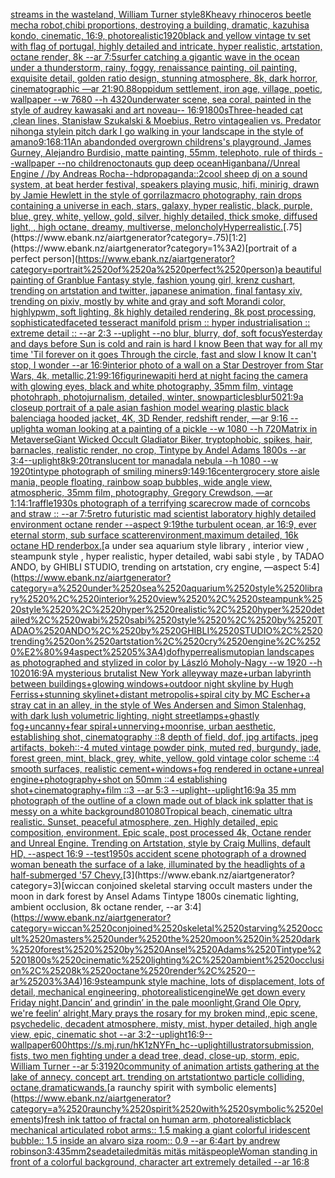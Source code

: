 [streams in the wasteland, William Turner style](https://www.ebank.nz/aiartgenerator?category=streams%2520in%2520the%2520wasteland%2C%2520William%2520Turner%2520style)[8K](https://www.ebank.nz/aiartgenerator?category=8K)[heavy rhinoceros beetle mecha robot,chibi proportions, destroying a building, dramatic, kazuhisa kondo, cinematic, 16:9, photorealistic](https://www.ebank.nz/aiartgenerator?category=heavy%2520rhinoceros%2520beetle%2520mecha%2520robot%2Cchibi%2520proportions%2C%2520destroying%2520a%2520building%2C%2520dramatic%2C%2520kazuhisa%2520kondo%2C%2520cinematic%2C%252016%3A9%2C%2520photorealistic)[1920](https://www.ebank.nz/aiartgenerator?category=1920)[black and yellow vintage tv set with flag of portugal, highly detailed and intricate, hyper realistic, artstation, octane render, 8k --ar 7:5](https://www.ebank.nz/aiartgenerator?category=black%2520and%2520yellow%2520vintage%2520tv%2520set%2520with%2520flag%2520of%2520portugal%2C%2520highly%2520detailed%2520and%2520intricate%2C%2520hyper%2520realistic%2C%2520artstation%2C%2520octane%2520render%2C%25208k%2520--ar%25207%3A5)[surfer catching a gigantic wave in the ocean under a thunderstorm, rainy, foggy, renaissance painting, oil painting, exquisite detail, golden ratio design, stunning atmosphere, 8k, dark horror, cinematographic —ar 21:9](https://www.ebank.nz/aiartgenerator?category=surfer%2520catching%2520a%2520gigantic%2520wave%2520in%2520the%2520ocean%2520under%2520a%2520thunderstorm%2C%2520rainy%2C%2520foggy%2C%2520renaissance%2520painting%2C%2520oil%2520painting%2C%2520exquisite%2520detail%2C%2520golden%2520ratio%2520design%2C%2520stunning%2520atmosphere%2C%25208k%2C%2520dark%2520horror%2C%2520cinematographic%2520%E2%80%94ar%252021%3A9)[0.88](https://www.ebank.nz/aiartgenerator?category=0.88)[oppidum settlement, iron age, village, poetic, wallpaper --w 7680 --h 4320](https://www.ebank.nz/aiartgenerator?category=oppidum%2520settlement%2C%2520iron%2520age%2C%2520village%2C%2520poetic%2C%2520wallpaper%2520--w%25207680%2520--h%25204320)[underwater scene, sea coral, painted in the style of audrey kawasaki and art noveau-- 16:9](https://www.ebank.nz/aiartgenerator?category=underwater%2520scene%2C%2520sea%2520coral%2C%2520painted%2520in%2520the%2520style%2520of%2520audrey%2520kawasaki%2520and%2520art%2520noveau--%252016%3A9)[1800s](https://www.ebank.nz/aiartgenerator?category=1800s)[Three-headed cat ,clean lines, Stanisław Szukalski & Moebius, Retro vintage](https://www.ebank.nz/aiartgenerator?category=Three-headed%2520cat%2520%2Cclean%2520lines%2C%2520Stanis%C5%82aw%2520Szukalski%2520%26%2520Moebius%2C%2520Retro%2520vintage)[alien vs. Predator nihonga style](https://www.ebank.nz/aiartgenerator?category=alien%2520vs.%2520Predator%2520nihonga%2520style)[in pitch dark I go walking in your landscape in the style of amano](https://www.ebank.nz/aiartgenerator?category=in%2520pitch%2520dark%2520I%2520go%2520walking%2520in%2520your%2520landscape%2520in%2520the%2520style%2520of%2520amano)[9:16](https://www.ebank.nz/aiartgenerator?category=9%3A16)[8:11](https://www.ebank.nz/aiartgenerator?category=8%3A11)[An abandonded overgrown childrens's playground, James Gurney, Alejandro Burdisio, matte painting, 55mm, telephoto, rule of thirds --wallpaper --no children](https://www.ebank.nz/aiartgenerator?category=An%2520abandonded%2520overgrown%2520childrens%27s%2520playground%2C%2520James%2520Gurney%2C%2520Alejandro%2520Burdisio%2C%2520matte%2520painting%2C%252055mm%2C%2520telephoto%2C%2520rule%2520of%2520thirds%2520--wallpaper%2520--no%2520children)[octonauts gup deep ocean](https://www.ebank.nz/aiartgenerator?category=octonauts%2520gup%2520deep%2520ocean)[Higanbana//Unreal Engine / /by Andreas Rocha](https://www.ebank.nz/aiartgenerator?category=Higanbana//Unreal%2520Engine%2520/%2520/by%2520Andreas%2520Rocha)[--hd](https://www.ebank.nz/aiartgenerator?category=--hd)[propaganda::2](https://www.ebank.nz/aiartgenerator?category=propaganda%3A%3A2)[cool  sheep dj on a sound system, at beat herder festival, speakers playing music, hifi, minirig, drawn by Jamie Hewlett in the style of gorrilaz](https://www.ebank.nz/aiartgenerator?category=cool%2520%2520sheep%2520dj%2520on%2520a%2520sound%2520system%2C%2520at%2520beat%2520herder%2520festival%2C%2520speakers%2520playing%2520music%2C%2520hifi%2C%2520minirig%2C%2520drawn%2520by%2520Jamie%2520Hewlett%2520in%2520the%2520style%2520of%2520gorrilaz)[macro photography, rain drops containing a universe in each, stars, galaxy, hyper realistic, black, purple, blue, grey, white, yellow, gold, silver, highly detailed, thick smoke, diffused light, , high octane, dreamy, multiverse, meloncholy](https://www.ebank.nz/aiartgenerator?category=macro%2520photography%2C%2520rain%2520drops%2520containing%2520a%2520universe%2520in%2520each%2C%2520stars%2C%2520galaxy%2C%2520hyper%2520realistic%2C%2520black%2C%2520purple%2C%2520blue%2C%2520grey%2C%2520white%2C%2520yellow%2C%2520gold%2C%2520silver%2C%2520highly%2520detailed%2C%2520thick%2520smoke%2C%2520diffused%2520light%2C%2520%2C%2520high%2520octane%2C%2520dreamy%2C%2520multiverse%2C%2520meloncholy)[Hyperrealistic.](https://www.ebank.nz/aiartgenerator?category=Hyperrealistic.)[.75](https://www.ebank.nz/aiartgenerator?category=.75)[1:2](https://www.ebank.nz/aiartgenerator?category=1%3A2)[portrait of a perfect person](https://www.ebank.nz/aiartgenerator?category=portrait%2520of%2520a%2520perfect%2520person)[a beautiful painting of Granblue Fantasy style, fashion young girl, krenz cushart, trending on artstation and twitter, japanese animation, final fantasy xiv, trending on pixiv, mostly by white and gray and soft Morandi color, highlypwm, soft lighting, 8k highly detailed rendering, 8k post processing, sophisticated](https://www.ebank.nz/aiartgenerator?category=a%2520beautiful%2520painting%2520of%2520Granblue%2520Fantasy%2520style%2C%2520fashion%2520young%2520girl%2C%2520krenz%2520cushart%2C%2520trending%2520on%2520artstation%2520and%2520twitter%2C%2520japanese%2520animation%2C%2520final%2520fantasy%2520xiv%2C%2520trending%2520on%2520pixiv%2C%2520mostly%2520by%2520white%2520and%2520gray%2520and%2520soft%2520Morandi%2520color%2C%2520highlypwm%2C%2520soft%2520lighting%2C%25208k%2520highly%2520detailed%2520rendering%2C%25208k%2520post%2520processing%2C%2520sophisticated)[faceted tesseract manifold prism :: hyper industrialisation :: extreme detail :: --ar 2:3 --uplight --no blur, blurry, dof, soft focus](https://www.ebank.nz/aiartgenerator?category=faceted%2520tesseract%2520manifold%2520prism%2520%3A%3A%2520hyper%2520industrialisation%2520%3A%3A%2520extreme%2520detail%2520%3A%3A%2520--ar%25202%3A3%2520--uplight%2520--no%2520blur%2C%2520blurry%2C%2520dof%2C%2520soft%2520focus)[Yesterday and days before Sun is cold and rain is hard I know Been that way for all my time 'Til forever on it goes Through the circle, fast and slow I know It can't stop, I wonder --ar 16:9](https://www.ebank.nz/aiartgenerator?category=Yesterday%2520and%2520days%2520before%2520Sun%2520is%2520cold%2520and%2520rain%2520is%2520hard%2520I%2520know%2520Been%2520that%2520way%2520for%2520all%2520my%2520time%2520%27Til%2520forever%2520on%2520it%2520goes%2520Through%2520the%2520circle%2C%2520fast%2520and%2520slow%2520I%2520know%2520It%2520can%27t%2520stop%2C%2520I%2520wonder%2520--ar%252016%3A9)[interior photo of a wall on a Star Destroyer from Star Wars, 4k, metallic,](https://www.ebank.nz/aiartgenerator?category=interior%2520photo%2520of%2520a%2520wall%2520on%2520a%2520Star%2520Destroyer%2520from%2520Star%2520Wars%2C%25204k%2C%2520metallic%2C)[21:9](https://www.ebank.nz/aiartgenerator?category=21%3A9)[9:16](https://www.ebank.nz/aiartgenerator?category=9%3A16)[figurine](https://www.ebank.nz/aiartgenerator?category=figurine)[wapiti herd at night facing the camera with glowing eyes, black and white photography, 35mm film, vintage photohraph, photojurnalism, detailed, winter, snow](https://www.ebank.nz/aiartgenerator?category=wapiti%2520herd%2520at%2520night%2520facing%2520the%2520camera%2520with%2520glowing%2520eyes%2C%2520black%2520and%2520white%2520photography%2C%252035mm%2520film%2C%2520vintage%2520photohraph%2C%2520photojurnalism%2C%2520detailed%2C%2520winter%2C%2520snow)[particles](https://www.ebank.nz/aiartgenerator?category=particles)[blur](https://www.ebank.nz/aiartgenerator?category=blur)[50](https://www.ebank.nz/aiartgenerator?category=50)[21:9](https://www.ebank.nz/aiartgenerator?category=21%3A9)[a closeup portrait of a pale asian fashion model wearing plastic black balenciaga hooded jacket, 4K, 3D Render, redshift render, —ar 9:16 --uplight](https://www.ebank.nz/aiartgenerator?category=a%2520closeup%2520portrait%2520of%2520a%2520pale%2520asian%2520fashion%2520model%2520wearing%2520plastic%2520black%2520balenciaga%2520hooded%2520jacket%2C%25204K%2C%25203D%2520Render%2C%2520redshift%2520render%2C%2520%E2%80%94ar%25209%3A16%2520--uplight)[a woman looking at a painting of a pickle --w 1080 --h 720](https://www.ebank.nz/aiartgenerator?category=a%2520woman%2520looking%2520at%2520a%2520painting%2520of%2520a%2520pickle%2520--w%25201080%2520--h%2520720)[Matrix in Metaverse](https://www.ebank.nz/aiartgenerator?category=Matrix%2520in%2520Metaverse)[Giant Wicked Occult Gladiator Biker, tryptophobic, spikes, hair, barnacles, realistic render, no crop, Tintype by Andel Adams 1800s --ar 3:4](https://www.ebank.nz/aiartgenerator?category=Giant%2520Wicked%2520Occult%2520Gladiator%2520Biker%2C%2520tryptophobic%2C%2520spikes%2C%2520hair%2C%2520barnacles%2C%2520realistic%2520render%2C%2520no%2520crop%2C%2520Tintype%2520by%2520Andel%2520Adams%25201800s%2520--ar%25203%3A4)[--uplight](https://www.ebank.nz/aiartgenerator?category=--uplight)[8k](https://www.ebank.nz/aiartgenerator?category=8k)[9:20](https://www.ebank.nz/aiartgenerator?category=9%3A20)[translucent tor manadala nebula --h 1080 --w 1920](https://www.ebank.nz/aiartgenerator?category=translucent%2520tor%2520manadala%2520nebula%2520--h%25201080%2520--w%25201920)[tintype photograph of smiling miners](https://www.ebank.nz/aiartgenerator?category=tintype%2520photograph%2520of%2520smiling%2520miners)[9:14](https://www.ebank.nz/aiartgenerator?category=9%3A14)[9:16](https://www.ebank.nz/aiartgenerator?category=9%3A16)[center](https://www.ebank.nz/aiartgenerator?category=center)[grocery store aisle mania, people floating, rainbow soap bubbles, wide angle view, atmospheric, 35mm film, photography, Gregory Crewdson, —ar 1:1](https://www.ebank.nz/aiartgenerator?category=grocery%2520store%2520aisle%2520mania%2C%2520people%2520floating%2C%2520rainbow%2520soap%2520bubbles%2C%2520wide%2520angle%2520view%2C%2520atmospheric%2C%252035mm%2520film%2C%2520photography%2C%2520Gregory%2520Crewdson%2C%2520%E2%80%94ar%25201%3A1)[4:1](https://www.ebank.nz/aiartgenerator?category=4%3A1)[raffle](https://www.ebank.nz/aiartgenerator?category=raffle)[1930s photograph of a terrifying scarecrow made of corncobs and straw :: --ar 7:5](https://www.ebank.nz/aiartgenerator?category=1930s%2520photograph%2520of%2520a%2520terrifying%2520scarecrow%2520made%2520of%2520corncobs%2520and%2520straw%2520%3A%3A%2520--ar%25207%3A5)[retro futuristic mad scientist laboratory highly detailed environment octane render --aspect 9:19](https://www.ebank.nz/aiartgenerator?category=retro%2520futuristic%2520mad%2520scientist%2520laboratory%2520highly%2520detailed%2520environment%2520octane%2520render%2520--aspect%25209%3A19)[the turbulent ocean, ar 16:9, ever eternal storm, sub surface scatterenvironment,maximum detailed, 16k octane HD render](https://www.ebank.nz/aiartgenerator?category=the%2520turbulent%2520ocean%2C%2520ar%252016%3A9%2C%2520ever%2520eternal%2520storm%2C%2520sub%2520surface%2520scatterenvironment%2Cmaximum%2520detailed%2C%252016k%2520octane%2520HD%2520render)[box.](https://www.ebank.nz/aiartgenerator?category=box.)[a under sea aquarium style library , interior view , steampunk style , hyper realistic, hyper detailed, wabi sabi style , by TADAO ANDO, by GHIBLI STUDIO, trending on artstation, cry engine, —aspect 5:4](https://www.ebank.nz/aiartgenerator?category=a%2520under%2520sea%2520aquarium%2520style%2520library%2520%2C%2520interior%2520view%2520%2C%2520steampunk%2520style%2520%2C%2520hyper%2520realistic%2C%2520hyper%2520detailed%2C%2520wabi%2520sabi%2520style%2520%2C%2520by%2520TADAO%2520ANDO%2C%2520by%2520GHIBLI%2520STUDIO%2C%2520trending%2520on%2520artstation%2C%2520cry%2520engine%2C%2520%E2%80%94aspect%25205%3A4)[dof](https://www.ebank.nz/aiartgenerator?category=dof)[hyperrealism](https://www.ebank.nz/aiartgenerator?category=hyperrealism)[utopian landscapes as photographed and stylized in color by László Moholy-Nagy --w 1920 --h 1020](https://www.ebank.nz/aiartgenerator?category=utopian%2520landscapes%2520as%2520photographed%2520and%2520stylized%2520in%2520color%2520by%2520L%C3%A1szl%C3%B3%2520Moholy-Nagy%2520--w%25201920%2520--h%25201020)[16:9](https://www.ebank.nz/aiartgenerator?category=16%3A9)[A mysterious brutalist New York alleyway maze+urban labyrinth between buildings+glowing windows+outdoor night skyline by Hugh Ferriss+stunning skylinet+distant metropolis+spiral city by MC Escher+a stray cat in an alley, in the style of Wes Andersen and Simon Stalenhag, with dark lush volumetric lighting, night streetlamps+ghastly fog+uncanny+fear spiral+unnerving+moonrise, urban aesthetic, establishing shot, cinematography ::8 depth of field, dof, jpg artifacts, jpeg artifacts, bokeh::-4  muted vintage powder pink, muted red, burgundy, jade, forest green, mint, black, grey, white, yellow, gold vintage color scheme ::4  smooth surfaces, realistic cement+windows+fog rendered in octane+unreal engine+photography+shot on 50mm ::4 establishing shot+cinematography+film ::3 --ar 5:3 --uplight](https://www.ebank.nz/aiartgenerator?category=A%2520mysterious%2520brutalist%2520New%2520York%2520alleyway%2520maze%2Burban%2520labyrinth%2520between%2520buildings%2Bglowing%2520windows%2Boutdoor%2520night%2520skyline%2520by%2520Hugh%2520Ferriss%2Bstunning%2520skylinet%2Bdistant%2520metropolis%2Bspiral%2520city%2520by%2520MC%2520Escher%2Ba%2520stray%2520cat%2520in%2520an%2520alley%2C%2520in%2520the%2520style%2520of%2520Wes%2520Andersen%2520and%2520Simon%2520Stalenhag%2C%2520with%2520dark%2520lush%2520volumetric%2520lighting%2C%2520night%2520streetlamps%2Bghastly%2520fog%2Buncanny%2Bfear%2520spiral%2Bunnerving%2Bmoonrise%2C%2520urban%2520aesthetic%2C%2520establishing%2520shot%2C%2520cinematography%2520%3A%3A8%2520depth%2520of%2520field%2C%2520dof%2C%2520jpg%2520artifacts%2C%2520jpeg%2520artifacts%2C%2520bokeh%3A%3A-4%2520%2520muted%2520vintage%2520powder%2520pink%2C%2520muted%2520red%2C%2520burgundy%2C%2520jade%2C%2520forest%2520green%2C%2520mint%2C%2520black%2C%2520grey%2C%2520white%2C%2520yellow%2C%2520gold%2520vintage%2520color%2520scheme%2520%3A%3A4%2520%2520smooth%2520surfaces%2C%2520realistic%2520cement%2Bwindows%2Bfog%2520rendered%2520in%2520octane%2Bunreal%2520engine%2Bphotography%2Bshot%2520on%252050mm%2520%3A%3A4%2520establishing%2520shot%2Bcinematography%2Bfilm%2520%3A%3A3%2520--ar%25205%3A3%2520--uplight)[--uplight](https://www.ebank.nz/aiartgenerator?category=--uplight)[16:9](https://www.ebank.nz/aiartgenerator?category=16%3A9)[a 35 mm photograph of the outline of a clown made out of black ink splatter that is messy on a white background](https://www.ebank.nz/aiartgenerator?category=a%252035%2520mm%2520photograph%2520of%2520the%2520outline%2520of%2520a%2520clown%2520made%2520out%2520of%2520black%2520ink%2520splatter%2520that%2520is%2520messy%2520on%2520a%2520white%2520background)[80](https://www.ebank.nz/aiartgenerator?category=80)[1080](https://www.ebank.nz/aiartgenerator?category=1080)[Tropical beach, cinematic ultra realistic. Sunset, peaceful atmosphere, zen. Highly detailed, epic composition, environment. Epic scale, post processed 4k, Octane render and Unreal Engine. Trending on Artstation, style by Craig Mullins, default HD, --aspect 16:9 --test](https://www.ebank.nz/aiartgenerator?category=Tropical%2520beach%2C%2520cinematic%2520ultra%2520realistic.%2520Sunset%2C%2520peaceful%2520atmosphere%2C%2520zen.%2520Highly%2520detailed%2C%2520epic%2520composition%2C%2520environment.%2520Epic%2520scale%2C%2520post%2520processed%25204k%2C%2520Octane%2520render%2520and%2520Unreal%2520Engine.%2520Trending%2520on%2520Artstation%2C%2520style%2520by%2520Craig%2520Mullins%2C%2520default%2520HD%2C%2520--aspect%252016%3A9%2520--test)[1950s accident scene photograph of a drowned woman beneath the surface of a lake, illuminated by the headlights of a half-submerged '57 Chevy.](https://www.ebank.nz/aiartgenerator?category=1950s%2520accident%2520scene%2520photograph%2520of%2520a%2520drowned%2520woman%2520beneath%2520the%2520surface%2520of%2520a%2520lake%2C%2520illuminated%2520by%2520the%2520headlights%2520of%2520a%2520half-submerged%2520%2757%2520Chevy.)[3](https://www.ebank.nz/aiartgenerator?category=3)[wiccan conjoined skeletal starving occult masters under the moon in dark forest  by Ansel Adams Tintype 1800s cinematic lighting, ambient occlusion, 8k octane render, --ar 3:4](https://www.ebank.nz/aiartgenerator?category=wiccan%2520conjoined%2520skeletal%2520starving%2520occult%2520masters%2520under%2520the%2520moon%2520in%2520dark%2520forest%2520%2520by%2520Ansel%2520Adams%2520Tintype%25201800s%2520cinematic%2520lighting%2C%2520ambient%2520occlusion%2C%25208k%2520octane%2520render%2C%2520--ar%25203%3A4)[16:9](https://www.ebank.nz/aiartgenerator?category=16%3A9)[steampunk style machine, lots of displacement, lots of detail, mechanical engineering, photorealistic](https://www.ebank.nz/aiartgenerator?category=steampunk%2520style%2520machine%2C%2520lots%2520of%2520displacement%2C%2520lots%2520of%2520detail%2C%2520mechanical%2520engineering%2C%2520photorealistic)[engine](https://www.ebank.nz/aiartgenerator?category=engine)[We get down every Friday night,Dancin’ and grindin’ in the pale moonlight,Grand Ole Opry, we're feelin’ alright,Mary prays the rosary for my broken mind,,epic scene, psychedelic, decadent atmosphere, misty, mist, hyper detailed, high angle view, epic, cinematic shot --ar 3:2](https://www.ebank.nz/aiartgenerator?category=We%2520get%2520down%2520every%2520Friday%2520night%2CDancin%E2%80%99%2520and%2520grindin%E2%80%99%2520in%2520the%2520pale%2520moonlight%2CGrand%2520Ole%2520Opry%2C%2520we%27re%2520feelin%E2%80%99%2520alright%2CMary%2520prays%2520the%2520rosary%2520for%2520my%2520broken%2520mind%2C%2Cepic%2520scene%2C%2520psychedelic%2C%2520decadent%2520atmosphere%2C%2520misty%2C%2520mist%2C%2520hyper%2520detailed%2C%2520high%2520angle%2520view%2C%2520epic%2C%2520cinematic%2520shot%2520--ar%25203%3A2)[--uplight](https://www.ebank.nz/aiartgenerator?category=--uplight)[16:9](https://www.ebank.nz/aiartgenerator?category=16%3A9)[--wallpaper](https://www.ebank.nz/aiartgenerator?category=--wallpaper)[600](https://www.ebank.nz/aiartgenerator?category=600)[<https://s.mj.run/hK1zNYFn_hc>](https://www.ebank.nz/aiartgenerator?category=%3Chttps%3A//s.mj.run/hK1zNYFn_hc%3E)[--uplight](https://www.ebank.nz/aiartgenerator?category=--uplight)[illustrator](https://www.ebank.nz/aiartgenerator?category=illustrator)[submission, fists,  two men fighting under a dead tree, dead, close-up, storm, epic, William Turner --ar 5:3](https://www.ebank.nz/aiartgenerator?category=submission%2C%2520fists%2C%2520%2520two%2520men%2520fighting%2520under%2520a%2520dead%2520tree%2C%2520dead%2C%2520close-up%2C%2520storm%2C%2520epic%2C%2520William%2520Turner%2520--ar%25205%3A3)[1920](https://www.ebank.nz/aiartgenerator?category=1920)[community of animation artists gathering at the lake of annecy. concept art. trending on artstation](https://www.ebank.nz/aiartgenerator?category=community%2520of%2520animation%2520artists%2520gathering%2520at%2520the%2520lake%2520of%2520annecy.%2520concept%2520art.%2520trending%2520on%2520artstation)[two particle colliding, octane,dramatic](https://www.ebank.nz/aiartgenerator?category=two%2520particle%2520colliding%2C%2520octane%2Cdramatic)[wands.](https://www.ebank.nz/aiartgenerator?category=wands.)[a raunchy spirit with symbolic elements](https://www.ebank.nz/aiartgenerator?category=a%2520raunchy%2520spirit%2520with%2520symbolic%2520elements)[fresh ink tattoo of fractal on human arm, photorealistic](https://www.ebank.nz/aiartgenerator?category=fresh%2520ink%2520tattoo%2520of%2520fractal%2520on%2520human%2520arm%2C%2520photorealistic)[black mechanical articulated robot arms:: 1.5 making a giant colorful  iridescent bubble:: 1.5 inside an alvaro siza room:: 0.9  --ar 6:4](https://www.ebank.nz/aiartgenerator?category=black%2520mechanical%2520articulated%2520robot%2520arms%3A%3A%25201.5%2520making%2520a%2520giant%2520colorful%2520%2520iridescent%2520bubble%3A%3A%25201.5%2520inside%2520an%2520alvaro%2520siza%2520room%3A%3A%25200.9%2520%2520--ar%25206%3A4)[art by andrew robinson](https://www.ebank.nz/aiartgenerator?category=art%2520by%2520andrew%2520robinson)[3:4](https://www.ebank.nz/aiartgenerator?category=3%3A4)[35mm](https://www.ebank.nz/aiartgenerator?category=35mm)[2](https://www.ebank.nz/aiartgenerator?category=2)[sea](https://www.ebank.nz/aiartgenerator?category=sea)[detailed](https://www.ebank.nz/aiartgenerator?category=detailed)[mitäs mitäs mitäs](https://www.ebank.nz/aiartgenerator?category=mit%C3%A4s%2520mit%C3%A4s%2520mit%C3%A4s)[people](https://www.ebank.nz/aiartgenerator?category=people)[Woman standing in front of a colorful background, character art extremely detailed --ar 16:8](https://www.ebank.nz/aiartgenerator?category=Woman%2520standing%2520in%2520front%2520of%2520a%2520colorful%2520background%2C%2520character%2520art%2520extremely%2520detailed%2520--ar%252016%3A8)